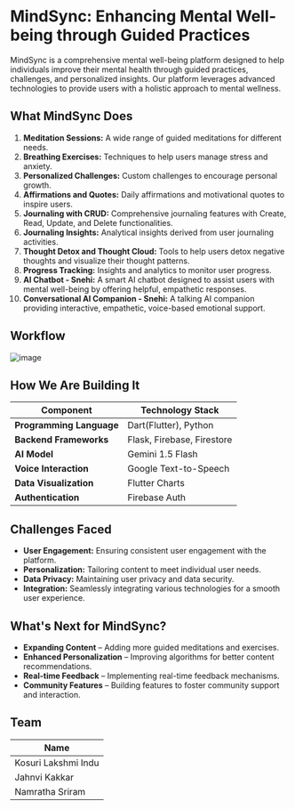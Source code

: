 # MindSync: Enhancing Mental Well-being through Guided Practices

MindSync is a comprehensive mental well-being platform designed to help individuals improve their mental health through guided practices, challenges, and personalized insights. Our platform leverages advanced technologies to provide users with a holistic approach to mental wellness.

## What MindSync Does

1. **Meditation Sessions:** A wide range of guided meditations for different needs.
2. **Breathing Exercises:** Techniques to help users manage stress and anxiety.
3. **Personalized Challenges:** Custom challenges to encourage personal growth.
4. **Affirmations and Quotes:** Daily affirmations and motivational quotes to inspire users.
5. **Journaling with CRUD:** Comprehensive journaling features with Create, Read, Update, and Delete functionalities.
6. **Journaling Insights:** Analytical insights derived from user journaling activities.
7. **Thought Detox and Thought Cloud:** Tools to help users detox negative thoughts and visualize their thought patterns.
8. **Progress Tracking:** Insights and analytics to monitor user progress.
9. **AI Chatbot - Snehi:** A smart AI chatbot designed to assist users with mental well-being by offering helpful, empathetic responses.
10. **Conversational AI Companion - Snehi:** A talking AI companion providing interactive, empathetic, voice-based emotional support.

## Workflow
![image](https://github.com/user-attachments/assets/d1fad705-2cbd-4ddc-a45b-2bb2945c9e8b)

## How We Are Building It  

| **Component**           | **Technology Stack**                          |
|------------------------|----------------------------------------------|
| **Programming Language** | Dart(Flutter), Python                                      |
| **Backend Frameworks**   | Flask, Firebase, Firestore                         |
| **AI Model**   | Gemini 1.5 Flash                              |
| **Voice Interaction**  | Google Text-to-Speech          |
| **Data Visualization**   | Flutter Charts                              |
| **Authentication**       | Firebase Auth                               |

## Challenges Faced

- **User Engagement:** Ensuring consistent user engagement with the platform.
- **Personalization:** Tailoring content to meet individual user needs.
- **Data Privacy:** Maintaining user privacy and data security.
- **Integration:** Seamlessly integrating various technologies for a smooth user experience.

## What's Next for MindSync?

- **Expanding Content** – Adding more guided meditations and exercises.
- **Enhanced Personalization** – Improving algorithms for better content recommendations.
- **Real-time Feedback** – Implementing real-time feedback mechanisms.
- **Community Features** – Building features to foster community support and interaction.

## Team

| **Name**           | 
|--------------------|
| Kosuri Lakshmi Indu  | 
| Jahnvi Kakkar        | 
| Namratha Sriram      |  



